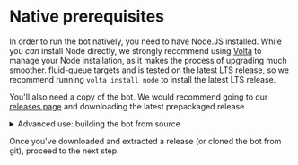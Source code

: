 # Native prerequisites

In order to run the bot natively, you need to have Node.JS installed. While you *can* install Node directly, we strongly recommend using [Volta](https://volta.sh) to manage your Node installation, as it makes the process of upgrading much smoother. fluid-queue targets and is tested on the latest LTS release, so we recommend running `volta install node` to install the latest LTS release.

You'll also need a copy of the bot. We would recommend going to our [releases page](https://github.com/fluid-queue/fluid-queue/releases) and downloading the latest prepackaged release.


<details>
<summary>Advanced use: building the bot from source</summary>

For advanced users, you can also download a source archive or clone the repository with `git clone https://github.com/fluid-queue/fluid-queue`. Our prepackaged releases are already bundled and minified, so these methods will require a bit of extra effort (and installation of a substantial `node_modules` folder). We'd recommend using the prepackaged releases for greater simplicity, though we will still support building from source.

</details>

Once you've downloaded and extracted a release (or cloned the bot from git), proceed to the next step.
